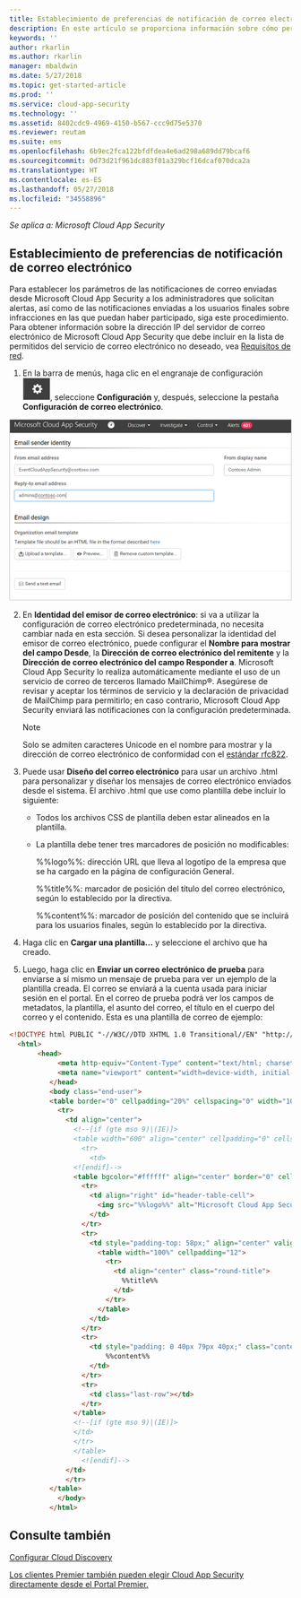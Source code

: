 ```yaml
---
title: Establecimiento de preferencias de notificación de correo electrónico | Microsoft Docs
description: En este artículo se proporciona información sobre cómo personalizar las notificaciones de correo electrónico que Cloud App Security envía.
keywords: ''
author: rkarlin
ms.author: rkarlin
manager: mbaldwin
ms.date: 5/27/2018
ms.topic: get-started-article
ms.prod: ''
ms.service: cloud-app-security
ms.technology: ''
ms.assetid: 8402cdc9-4969-4150-b567-ccc9d75e5370
ms.reviewer: reutam
ms.suite: ems
ms.openlocfilehash: 6b9ec2fca122bfdfdea4e6ad298a689dd79bcaf6
ms.sourcegitcommit: 0d73d21f961dc883f01a329bcf16dcaf070dca2a
ms.translationtype: HT
ms.contentlocale: es-ES
ms.lasthandoff: 05/27/2018
ms.locfileid: "34558896"
---
```

*Se aplica a: Microsoft Cloud App Security*


##  <a name="mailsettings"></a> Establecimiento de preferencias de notificación de correo electrónico  

Para establecer los parámetros de las notificaciones de correo enviadas desde Microsoft Cloud App Security a los administradores que solicitan alertas, así como de las notificaciones enviadas a los usuarios finales sobre infracciones en las que puedan haber participado, siga este procedimiento. Para obtener información sobre la dirección IP del servidor de correo electrónico de Microsoft Cloud App Security que debe incluir en la lista de permitidos del servicio de correo electrónico no deseado, vea [Requisitos de red](network-requirements.md). 


1. En la barra de menús, haga clic en el engranaje de configuración ![icono de configuración](./media/settings-icon.png "settings icon"), seleccione **Configuración** y, después, seleccione la pestaña **Configuración de correo electrónico**.  

 ![configuración de correo](./media/mail-settings-config.png)

2. En **Identidad del emisor de correo electrónico**: si va a utilizar la configuración de correo electrónico predeterminada, no necesita cambiar nada en esta sección. Si desea personalizar la identidad del emisor de correo electrónico, puede configurar el **Nombre para mostrar del campo Desde**, la **Dirección de correo electrónico del remitente** y la **Dirección de correo electrónico del campo Responder a**. Microsoft Cloud App Security lo realiza automáticamente mediante el uso de un servicio de correo de terceros llamado MailChimp®. Asegúrese de revisar y aceptar los términos de servicio y la declaración de privacidad de MailChimp para permitirlo; en caso contrario, Microsoft Cloud App Security enviará las notificaciones con la configuración predeterminada.
   
   > [!NOTE]
   > Solo se admiten caracteres Unicode en el nombre para mostrar y la dirección de correo electrónico de conformidad con el [estándar rfc822](http://www.rfc-editor.org/rfc/rfc822.txt).

  
3. Puede usar **Diseño del correo electrónico** para usar un archivo .html para personalizar y diseñar los mensajes de correo electrónico enviados desde el sistema. El archivo .html que use como plantilla debe incluir lo siguiente:  
  
   -   Todos los archivos CSS de plantilla deben estar alineados en la plantilla.  
  
   -   La plantilla debe tener tres marcadores de posición no modificables:  
  
        %%logo%%: dirección URL que lleva al logotipo de la empresa que se ha cargado en la página de configuración General.  
  
        %%title%%: marcador de posición del título del correo electrónico, según lo establecido por la directiva.  

        %%content%%: marcador de posición del contenido que se incluirá para los usuarios finales, según lo establecido por la directiva.  
     
4. Haga clic en **Cargar una plantilla...** y seleccione el archivo que ha creado. 

5. Luego, haga clic en **Enviar un correo electrónico de prueba** para enviarse a sí mismo un mensaje de prueba para ver un ejemplo de la plantilla creada. El correo se enviará a la cuenta usada para iniciar sesión en el portal. En el correo de prueba podrá ver los campos de metadatos, la plantilla, el asunto del correo, el título en el cuerpo del correo y el contenido.  Esta es una plantilla de correo de ejemplo: 



```html
<!DOCTYPE html PUBLIC "-//W3C//DTD XHTML 1.0 Transitional//EN" "http://www.w3.org/TR/xhtml1/DTD/xhtml1-transitional.dtd">
  <html>  
       <head>  
            <meta http-equiv="Content-Type" content="text/html; charset=UTF-8"/>  
            <meta name="viewport" content="width=device-width, initial-scale=1.0"/>  
          </head>  
          <body class="end-user">  
          <table border="0" cellpadding="20%" cellspacing="0" width="100%" id="background-table">  
            <tr>  
              <td align="center">  
                <!--[if (gte mso 9)|(IE)]>  
                <table width="600" align="center" cellpadding="0" cellspacing="0" border="0">  
                  <tr>  
                    <td>  
                <![endif]-->  
                <table bgcolor="#ffffff" align="center" border="0" cellpadding="0" cellspacing="0" style="padding-bottom: 40px;" id="container-table">  
                  <tr>  
                    <td align="right" id="header-table-cell">  
                      <img src="%%logo%%" alt="Microsoft Cloud App Security" id="org-logo" />  
                    </td>  
                  </tr>  
                  <tr>  
                    <td style="padding-top: 58px;" align="center" valign="top">  
                      <table width="100%" cellpadding="12">  
                        <tr>  
                          <td align="center" class="round-title">  
                            %%title%%  
                          </td>  
                        </tr>  
                      </table>  
                    </td>  
                  </tr>  
                  <tr>  
                    <td style="padding: 0 40px 79px 40px;" class="content-table-cell" align="left" valign="top">  
                        %%content%%  
                    </td>  
                  </tr>  
                  <tr>  
                    <td class="last-row"></td>  
                  </tr>  
                </table>  
                <!--[if (gte mso 9)|(IE)]>  
                </td>  
                </tr>  
                </table>  
                  <![endif]-->  
              </td>  
              </tr>  
          </table>  
            </body>  
          </html>  
   ```
  

  
  

  
    
## <a name="see-also"></a>Consulte también  
[Configurar Cloud Discovery](set-up-cloud-discovery.md)   

[Los clientes Premier también pueden elegir Cloud App Security directamente desde el Portal Premier.](https://premier.microsoft.com/)  
  
  